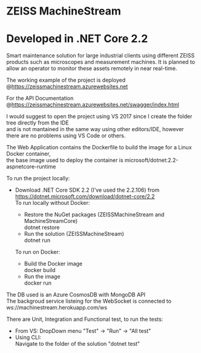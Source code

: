 # ZEISS MachineStream  
# Developed in .NET Core 2.2  
  
Smart maintenance solution for large industrial clients using different ZEISS products such as microscopes and measurement machines. It is planned to allow an operator to monitor these assets remotely in near real-time.  
  
The working example of the project is deployed @https://zeissmachinestream.azurewebsites.net  
  
For the API Documentation @https://zeissmachinestream.azurewebsites.net/swagger/index.html  
  
I would suggest to open the project using VS 2017 since I create the folder tree directly from the IDE  
and is not mantained in the same way using other editors/IDE, however there are no problems using VS Code or others.  

The Web Application contains the Dockerfile to build the image for a Linux Docker container,  
the base image used to deploy the container is microsoft/dotnet:2.2-aspnetcore-runtime  
  
To run the project locally:  
- Download .NET Core SDK 2.2 (I've used the 2.2.106) from https://dotnet.microsoft.com/download/dotnet-core/2.2  
	To run locally without Docker:  
	- Restore the NuGet packages (ZEISSMachineStream and MachineStreamCore)  
		dotnet restore  
	- Run the solution (ZEISSMachineStream)  
		dotnet run  

	To run on Docker:  
	- Build the Docker image  
		docker build  
	- Run the image  
		docker run  
  
The DB used is an Azure CosmosDB with MongoDB API  
The backgroud service listeing for the WebSocket is connected to ws://machinestream.herokuapp.com/ws  

There are Unit, Integration and Functional test, to run the tests:  
- From VS:
	DropDown menu "Test" -> "Run" -> "All test"  
- Using CLI:  
	Navigate to the folder of the solution "dotnet test"  